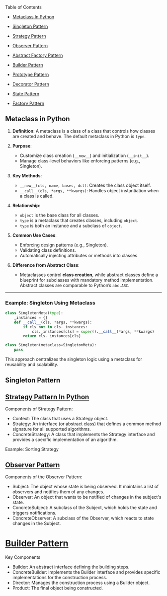 Table of Contents
- [Metaclass In Python](#metaclass-in-python)
- [Singleton Pattern](#singleton-pattern)
- [Strategy Pattern](#strategy-pattern-in-python)
- [Observer Pattern](#observer-pattern)

- [Abstract Factory Pattern](#abstract-factory-design-pattern)
- [Builder Pattern](#builder-pattern)
- [Prototype Pattern](#prototype-pattern)
- [Decorator Pattern](#decorator-pattern)
- [State Pattern](#state-pattern)
- [Factory Pattern](https://chatgpt.com/share/678d6247-e9c8-8001-a4f0-385995085a1d)

## Metaclass in Python

1. **Definition**: A metaclass is a class of a class that controls how classes are created and behave. The default metaclass in Python is `type`.

2. **Purpose**:  
   - Customize class creation (`__new__`) and initialization (`__init__`).  
   - Manage class-level behaviors like enforcing patterns (e.g., Singleton).

3. **Key Methods**:
   - `__new__(cls, name, bases, dct)`: Creates the class object itself.
   - `__call__(cls, *args, **kwargs)`: Handles object instantiation when a class is called.

4. **Relationship**:
   - `object` is the base class for all classes.
   - `type` is a metaclass that creates classes, including `object`.
   - `type` is both an instance and a subclass of `object`.

5. **Common Use Cases**:
   - Enforcing design patterns (e.g., Singleton).
   - Validating class definitions.
   - Automatically injecting attributes or methods into classes.

6. **Difference from Abstract Class**:
   - Metaclasses control **class creation**, while abstract classes define a blueprint for subclasses with mandatory method implementation. Abstract classes are comparable to Python’s `abc.ABC`.

---

### Example: Singleton Using Metaclass
```python
class SingletonMeta(type):
    _instances = {}
    def __call__(cls, *args, **kwargs):
        if cls not in cls._instances:
            cls._instances[cls] = super().__call__(*args, **kwargs)
        return cls._instances[cls]

class Singleton(metaclass=SingletonMeta):
    pass
```

This approach centralizes the singleton logic using a metaclass for reusability and scalability.

## Singleton Pattern

## [Strategy Pattern In Python](https://chatgpt.com/share/678c1923-6f1c-8001-b668-bd2334a0d155)
Components of Strategy Pattern:  
- Context: The class that uses a Strategy object.
- Strategy: An interface (or abstract class) that defines a common method signature for all supported algorithms.
- ConcreteStrategy: A class that implements the Strategy interface and provides a specific implementation of an algorithm.

Example: Sorting Strategy

## [Observer Pattern](https://chatgpt.com/share/678d54fa-7a50-8001-8c7a-ae06d9a10a1b)
Components of the Observer Pattern:
- Subject: The object whose state is being observed. It maintains a list of observers and notifies them of any changes.
- Observer: An object that wants to be notified of changes in the subject's state.
- ConcreteSubject: A subclass of the Subject, which holds the state and triggers notifications.
- ConcreteObserver: A subclass of the Observer, which reacts to state changes in the Subject.

# [Builder Pattern](https://chatgpt.com/share/678d5ba1-bab8-8001-a5d3-ff22fad98b46)
Key Components
- Builder: An abstract interface defining the building steps.
- ConcreteBuilder: Implements the Builder interface and provides specific implementations for the construction process.
- Director: Manages the construction process using a Builder object.
- Product: The final object being constructed.
